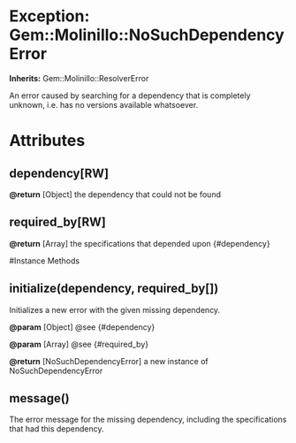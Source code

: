 # Exception: Gem::Molinillo::NoSuchDependencyError
**Inherits:** Gem::Molinillo::ResolverError
    

An error caused by searching for a dependency that is completely unknown, i.e.
has no versions available whatsoever.


# Attributes
## dependency[RW] [](#attribute-i-dependency)

**@return** [Object] the dependency that could not be found

## required_by[RW] [](#attribute-i-required_by)

**@return** [Array<Object>] the specifications that depended upon {#dependency}


#Instance Methods
## initialize(dependency, required_by[]) [](#method-i-initialize)
Initializes a new error with the given missing dependency.

**@param** [Object] @see {#dependency}

**@param** [Array<Object>] @see {#required_by}

**@return** [NoSuchDependencyError] a new instance of NoSuchDependencyError

## message() [](#method-i-message)
The error message for the missing dependency, including the specifications
that had this dependency.

